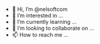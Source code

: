- 👋 Hi, I’m @nelsoftcom
- 👀 I’m interested in ...
- 🌱 I’m currently learning ...
- 💞️ I’m looking to collaborate on ...
- 📫 How to reach me ...

<!---
nelsoftcom/nelsoftcom is a ✨ special ✨ repository because its `README.md` (this file) appears on your GitHub profile.
You can click the Preview link to take a look at your changes.
--->
